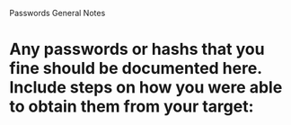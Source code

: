 Passwords General Notes

# Any passwords or hashs that you fine should be documented here. Include steps on how you were able to obtain them from your target: